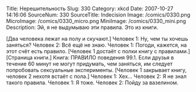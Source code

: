 Title: Нерешительность 
Slug: 330 
Category: xkcd 
Date: 2007-10-27 14:16:06 
SourceNum: 330 
SourceTitle: Indecision 
Image: /comics/0330.png 
MicroImage: /comics/0330_micro.png 
MiniImage: /comics/0330_mini.png 
Description: Эй, я не выдумываю эти правила. Это из книги. 

[Два человека лежат на полу и скучают.]
Человек 1: Ну, чем ты хочешь заняться?
Человек 2: Всё ещё не знаю.
Человек 1: Погоди, кажется, на этот счёт есть правило.
[Человек 1 достаёт с полки книгу с правилами.]
[Страница книги.]
Книга: ПРАВИЛО поведения 99.1. Если друзья в течение 60 минут не могут придумать, чем заняться, им следует попробовать сексуальные эксперименты.
[Человек 1 закрывает книгу, человек 2 нехотя встаёт с пола.]
Человек 1: Хех…
Человек 2: Я не знал такого правила.
Человек 1: Я тоже.
Человек 2: Пойду за вазелином.